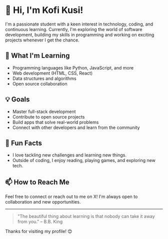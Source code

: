 # 👋 Hi, I'm Kofi Kusi!

I'm a passionate student with a keen interest in technology, coding, and continuous learning. Currently, I'm exploring the world of software development, building my skills in programming and working on exciting projects whenever I get the chance.

## 🌱 What I'm Learning

- Programming languages like Python, JavaScript, and more
- Web development (HTML, CSS, React)
- Data structures and algorithms
- Open source collaboration

## 💡 Goals

- Master full-stack development
- Contribute to open source projects
- Build apps that solve real-world problems
- Connect with other developers and learn from the community

## 🚀 Fun Facts

- I love tackling new challenges and learning new things.
- Outside of coding, I enjoy reading, playing games, and exploring new tech.

## 📫 How to Reach Me

Feel free to connect or reach out to me on X! I'm always open to collaboration and new opportunities.

---

> "The beautiful thing about learning is that nobody can take it away from you." – B.B. King

Thanks for visiting my profile! 😊
